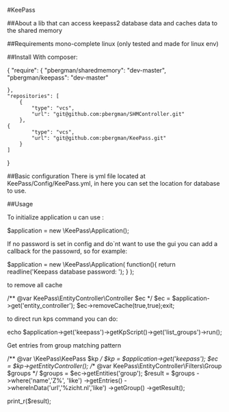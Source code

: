 
#KeePass

##About
a lib that can access keepass2 database data and caches data to the shared memory

##Requirements
mono-complete
linux (only tested and made for linux env)


##Install 
With composer: 

{
    "require": {
        "pbergman/sharedmemory":       "dev-master",
        "pbergman/keepass":            "dev-master"

    },
    "repositories": [
        {
            "type": "vcs",
            "url": "git@github.com:pbergman/SHMController.git"
        },
	{
            "type": "vcs",
            "url": "git@github.com:pbergman/KeePass.git"
        }
    ]
}

##Basic configuration
There is yml file located at KeePass/Config/KeePass.yml, in here you can set the location for database to use.

##Usage

To initialize application u can use :

$application =  new \KeePass\Application();

If no password is set in config and do`nt want to use the gui you can add a callback for the passowrd, so for example:

$application = new \KeePass\Application(
    function(){
        return readline('Keepass database password: ');
    }
);

to remove all cache 

/** @var KeePass\EntityController\Controller $ec */
$ec = $application->get('entity_controller');
$ec->removeCache(true,true);exit;

to direct run kps command you can do:

echo $application->get('keepass')->getKpScript()->get('list_groups')->run();

Get entries from group matching pattern

/** @var \KeePass\KeePass $kp */
$kp     = $application->get('keepass');
$ec     = $kp->getEntityController();
/** @var KeePass\EntityController\Filters\Group $groups */
$groups  = $ec->getEntities('group');
$result  = $groups
             ->where('name','Z%', 'like')
             ->getEntries()
             ->whereInData('url','%zicht.nl','like')
             ->getGroup()
             ->getResult();

print_r($result);             
